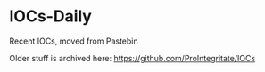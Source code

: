 # IOCs-Daily
Recent IOCs, moved from Pastebin

Older stuff is archived here: https://github.com/ProIntegritate/IOCs
